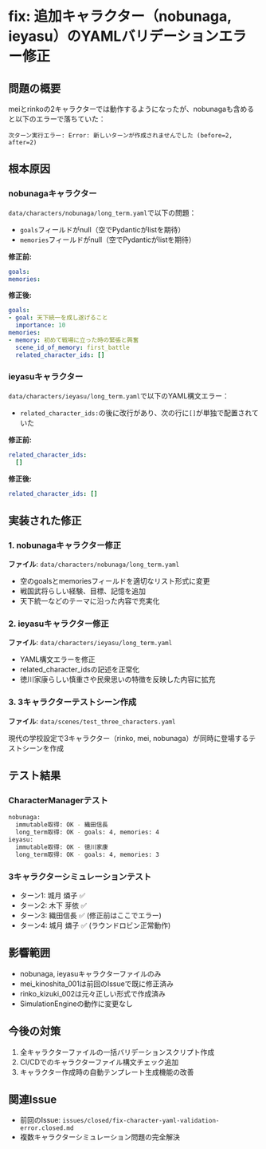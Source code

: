 # fix: 追加キャラクター（nobunaga, ieyasu）のYAMLバリデーションエラー修正

## 問題の概要
meiとrinkoの2キャラクターでは動作するようになったが、nobunagaも含めると以下のエラーで落ちていた：

```
次ターン実行エラー: Error: 新しいターンが作成されませんでした (before=2, after=2)
```

## 根本原因

### nobunagaキャラクター
`data/characters/nobunaga/long_term.yaml`で以下の問題：
- `goals`フィールドがnull（空でPydanticがlistを期待）
- `memories`フィールドがnull（空でPydanticがlistを期待）

**修正前:**
```yaml
goals:
memories:
```

**修正後:**
```yaml
goals:
- goal: 天下統一を成し遂げること
  importance: 10
memories:
- memory: 初めて戦場に立った時の緊張と興奮
  scene_id_of_memory: first_battle
  related_character_ids: []
```

### ieyasuキャラクター
`data/characters/ieyasu/long_term.yaml`で以下のYAML構文エラー：
- `related_character_ids:`の後に改行があり、次の行に`[]`が単独で配置されていた

**修正前:**
```yaml
related_character_ids:
  []
```

**修正後:**
```yaml
related_character_ids: []
```

## 実装された修正

### 1. nobunagaキャラクター修正
**ファイル**: `data/characters/nobunaga/long_term.yaml`

- 空のgoalsとmemoriesフィールドを適切なリスト形式に変更
- 戦国武将らしい経験、目標、記憶を追加
- 天下統一などのテーマに沿った内容で充実化

### 2. ieyasuキャラクター修正
**ファイル**: `data/characters/ieyasu/long_term.yaml`

- YAML構文エラーを修正
- related_character_idsの記述を正常化
- 徳川家康らしい慎重さや民衆思いの特徴を反映した内容に拡充

### 3. 3キャラクターテストシーン作成
**ファイル**: `data/scenes/test_three_characters.yaml`

現代の学校設定で3キャラクター（rinko, mei, nobunaga）が同時に登場するテストシーンを作成

## テスト結果

### CharacterManagerテスト
```bash
nobunaga:
  immutable取得: OK - 織田信長
  long_term取得: OK - goals: 4, memories: 4
ieyasu:
  immutable取得: OK - 徳川家康
  long_term取得: OK - goals: 4, memories: 3
```

### 3キャラクターシミュレーションテスト
- ターン1: 城月 燐子 ✅
- ターン2: 木下 芽依 ✅
- ターン3: 織田信長 ✅ (修正前はここでエラー)
- ターン4: 城月 燐子 ✅ (ラウンドロビン正常動作)

## 影響範囲
- nobunaga, ieyasuキャラクターファイルのみ
- mei_kinoshita_001は前回のIssueで既に修正済み
- rinko_kizuki_002は元々正しい形式で作成済み
- SimulationEngineの動作に変更なし

## 今後の対策
1. 全キャラクターファイルの一括バリデーションスクリプト作成
2. CI/CDでのキャラクターファイル構文チェック追加
3. キャラクター作成時の自動テンプレート生成機能の改善

## 関連Issue
- 前回のIssue: `issues/closed/fix-character-yaml-validation-error.closed.md`
- 複数キャラクターシミュレーション問題の完全解決 